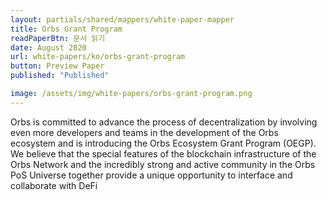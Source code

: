 ```yaml
---
layout: partials/shared/mappers/white-paper-mapper
title: Orbs Grant Program
readPaperBtn: 문서 읽기
date: August 2020
url: white-papers/ko/orbs-grant-program
button: Preview Paper
published: "Published"

image: /assets/img/white-papers/orbs-grant-program.png
---
```


Orbs is committed to advance the process of decentralization by involving even more developers and teams in the development of the Orbs ecosystem and is introducing the Orbs Ecosystem Grant Program (OEGP). We believe that the special features of the blockchain infrastructure of the Orbs Network and the incredibly strong and active community in the Orbs PoS Universe together provide a unique opportunity to interface and collaborate with DeFi
